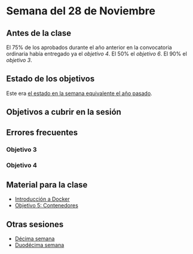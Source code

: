 # Semana del 28 de Noviembre

## Antes de la clase

El 75% de los aprobados durante el año anterior en la convocatoria ordinaria
había entregado ya el *objetivo 4*. El 50% el *objetivo 6*. El 90% el *objetivo 3*.

## Estado de los objetivos

Este era [el estado en la semana equivalente el año
pasado](../sesiones-21-22/semana-12.md).

## Objetivos a cubrir en la sesión


## Errores frecuentes


### Objetivo 3


### Objetivo 4


## Material para la clase

* [Introducción a Docker](http://jj.github.io/IV/documentos/temas/Contenedores)
* [Objetivo 5:
  Contenedores](http://jj.github.io/IV/documentos/proyecto/5.Docker)

## Otras sesiones

* [Décima semana](semana-11.md)
* [Duodécima semana](semana-13.md)

